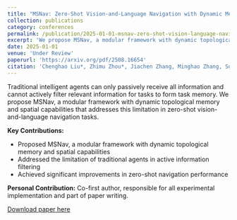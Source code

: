 ```yaml
---
title: "MSNav: Zero-Shot Vision-and-Language Navigation with Dynamic Memory and Feature Enhancement"
collection: publications
category: conferences
permalink: /publication/2025-01-01-msnav-zero-shot-vision-language-navigation
excerpt: 'We propose MSNav, a modular framework with dynamic topological memory and spatial capabilities for zero-shot vision-and-language navigation.'
date: 2025-01-01
venue: 'Under Review'
paperurl: 'https://arxiv.org/pdf/2508.16654'
citation: 'Chenghao Liu*, Zhimu Zhou*, Jiachen Zhang, Minghao Zhang, Songfang Huang, Huiling Duan. (2025). &quot;MSNav: Zero-Shot Vision-and-Language Navigation with Dynamic Memory and Feature Enhancement.&quot; <i>Under Review</i>. (*Co-first Author, randomly ordered by dice rolling)'
---
```


Traditional intelligent agents can only passively receive all information and cannot actively filter relevant information for tasks to form task memory. We propose MSNav, a modular framework with dynamic topological memory and spatial capabilities that addresses this limitation in zero-shot vision-and-language navigation tasks.

**Key Contributions:**
- Proposed MSNav, a modular framework with dynamic topological memory and spatial capabilities
- Addressed the limitation of traditional agents in active information filtering
- Achieved significant improvements in zero-shot navigation performance

**Personal Contribution:** Co-first author, responsible for all experimental implementation and part of paper writing.

[Download paper here](https://arxiv.org/pdf/2508.16654)
